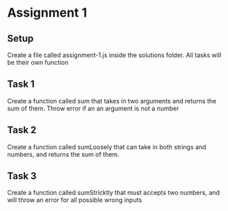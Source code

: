 # Assignment 1

## Setup

Create a file called assignment-1.js inside the solutions folder.
All tasks will be their own function

## Task 1

Create a function called sum that takes in two arguments and returns the sum of them.
Throw error if an an argument is not a number

## Task 2

Create a function called sumLoosely that can take in both strings and numbers, and returns the sum of them.

## Task 3

Create a function called sumStricktly that must accepts two numbers, and will throw an error for all possible wrong inputs
